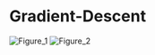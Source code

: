# Gradient-Descent

![Figure_1](https://github.com/bibasrairockz/Gradient-Descent-pytorch/assets/130794180/5a29a90c-8b00-41a6-a513-718989f62a88)
![Figure_2](https://github.com/bibasrairockz/Gradient-Descent-pytorch/assets/130794180/3d5de534-be34-40c5-827a-cc7acac03ccf)
